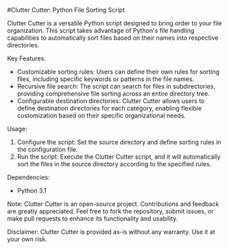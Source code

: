 #Clutter Cutter: Python File Sorting Script

Clutter Cutter is a versatile Python script designed to bring order to your file organization. This script takes advantage of Python's file handling capabilities to automatically sort files based on their names into respective directories. 

Key Features:
- Customizable sorting rules: Users can define their own rules for sorting files, including specific keywords or patterns in the file names.
- Recursive file search: The script can search for files in subdirectories, providing comprehensive file sorting across an entire directory tree.
- Configurable destination directories: Clutter Cutter allows users to define destination directories for each category, enabling flexible customization based on their specific organizational needs.

Usage:
1. Configure the script: Set the source directory and define sorting rules in the configuration file.
2. Run the script: Execute the Clutter Cutter script, and it will automatically sort the files in the source directory according to the specified rules.

Dependencies:
- Python 3.1

Note: Clutter Cutter is an open-source project. Contributions and feedback are greatly appreciated. Feel free to fork the repository, submit issues, or make pull requests to enhance its functionality and usability.

Disclaimer: Clutter Cutter is provided as-is without any warranty. Use it at your own risk.
